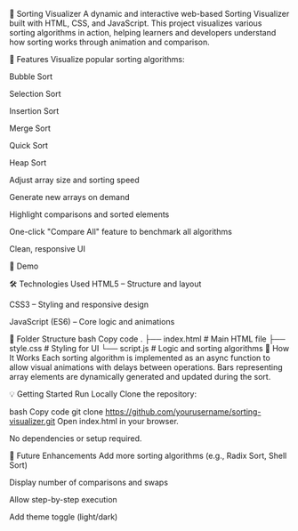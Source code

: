 🔢 Sorting Visualizer
A dynamic and interactive web-based Sorting Visualizer built with HTML, CSS, and JavaScript.
This project visualizes various sorting algorithms in action, helping learners and developers
understand how sorting works through animation and comparison.

🚀 Features
Visualize popular sorting algorithms:

Bubble Sort

Selection Sort

Insertion Sort

Merge Sort

Quick Sort

Heap Sort

Adjust array size and sorting speed

Generate new arrays on demand

Highlight comparisons and sorted elements

One-click "Compare All" feature to benchmark all algorithms

Clean, responsive UI

📸 Demo

🛠️ Technologies Used
HTML5 – Structure and layout

CSS3 – Styling and responsive design

JavaScript (ES6) – Core logic and animations

📂 Folder Structure
bash
Copy code
.
├── index.html        # Main HTML file
├── style.css         # Styling for UI
└── script.js         # Logic and sorting algorithms
🧠 How It Works
Each sorting algorithm is implemented as an async function to allow visual animations with delays between operations.
Bars representing array elements are dynamically generated and updated during the sort.

💡 Getting Started
Run Locally
Clone the repository:

bash
Copy code
git clone https://github.com/yourusername/sorting-visualizer.git
Open index.html in your browser.

No dependencies or setup required.

🎯 Future Enhancements
Add more sorting algorithms (e.g., Radix Sort, Shell Sort)

Display number of comparisons and swaps

Allow step-by-step execution

Add theme toggle (light/dark)
